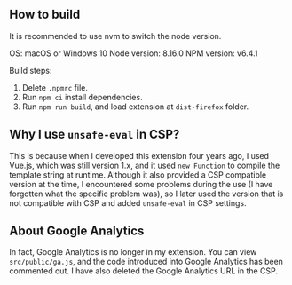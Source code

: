 ## How to build

It is recommended to use nvm to switch the node version.

OS: macOS or Windows 10
Node version: 8.16.0
NPM version: v6.4.1

Build steps:

 1. Delete `.npmrc` file.
 2. Run `npm ci` install dependencies.
 3. Run `npm run build`, and load extension at `dist-firefox` folder.

## Why I use `unsafe-eval` in CSP?

This is because when I developed this extension four years ago, I used Vue.js, which was still version 1.x, and it used `new Function` to compile the template string at runtime. Although it also provided a CSP compatible version at the time, I encountered some problems during the use (I have forgotten what the specific problem was), so I later used the version that is not compatible with CSP and added `unsafe-eval` in CSP settings.

## About Google Analytics

In fact, Google Analytics is no longer in my extension. You can view `src/public/ga.js`, and the code introduced into Google Analytics has been commented out. I have also deleted the Google Analytics URL in the CSP.
